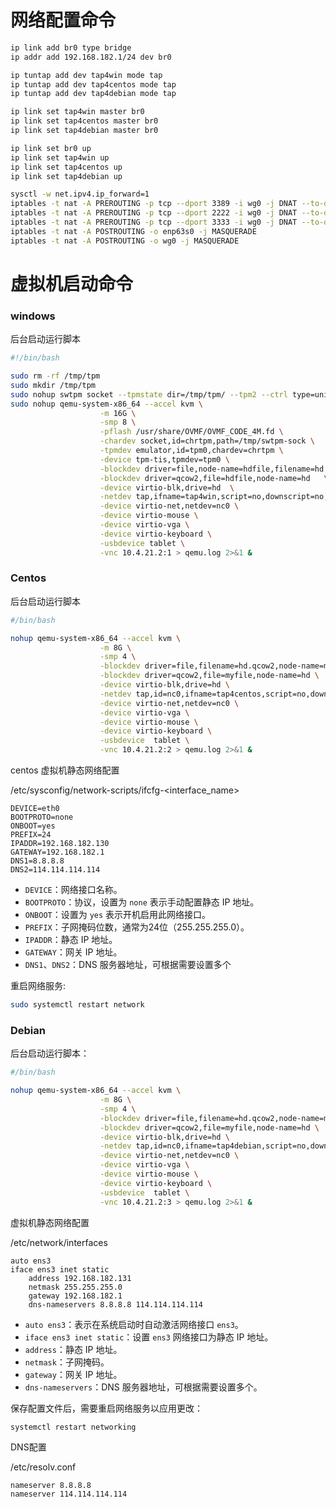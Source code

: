 # 网络配置命令

```sh
ip link add br0 type bridge
ip addr add 192.168.182.1/24 dev br0

ip tuntap add dev tap4win mode tap
ip tuntap add dev tap4centos mode tap
ip tuntap add dev tap4debian mode tap

ip link set tap4win master br0
ip link set tap4centos master br0
ip link set tap4debian master br0

ip link set br0 up
ip link set tap4win up
ip link set tap4centos up
ip link set tap4debian up
```



```sh
sysctl -w net.ipv4.ip_forward=1
iptables -t nat -A PREROUTING -p tcp --dport 3389 -i wg0 -j DNAT --to-destination 192.168.182.135 #windows 3389
iptables -t nat -A PREROUTING -p tcp --dport 2222 -i wg0 -j DNAT --to-destination 192.168.182.130:22 #centos 22
iptables -t nat -A PREROUTING -p tcp --dport 3333 -i wg0 -j DNAT --to-destination 192.168.182.131:22 #debian 22
iptables -t nat -A POSTROUTING -o enp63s0 -j MASQUERADE
iptables -t nat -A POSTROUTING -o wg0 -j MASQUERADE
```

# 虚拟机启动命令

### windows

后台启动运行脚本

```sh
#!/bin/bash

sudo rm -rf /tmp/tpm
sudo mkdir /tmp/tpm
sudo nohup swtpm socket --tpmstate dir=/tmp/tpm/ --tpm2 --ctrl type=unixio,path=/tmp/swtpm-sock,mode=0777 > swtpm.log 2>&1 &
sudo nohup qemu-system-x86_64 --accel kvm \
                    -m 16G \
                    -smp 8 \
                    -pflash /usr/share/OVMF/OVMF_CODE_4M.fd \
                    -chardev socket,id=chrtpm,path=/tmp/swtpm-sock \
                    -tpmdev emulator,id=tpm0,chardev=chrtpm \
                    -device tpm-tis,tpmdev=tpm0 \
                    -blockdev driver=file,node-name=hdfile,filename=hd.qcow2 \
                    -blockdev driver=qcow2,file=hdfile,node-name=hd   \
                    -device virtio-blk,drive=hd  \
                    -netdev tap,ifname=tap4win,script=no,downscript=no,id=nc0 \
                    -device virtio-net,netdev=nc0 \
                    -device virtio-mouse \
                    -device virtio-vga \
                    -device virtio-keyboard \
                    -usbdevice tablet \
                    -vnc 10.4.21.2:1 > qemu.log 2>&1 &
```

### Centos

后台启动运行脚本

```sh
#/bin/bash

nohup qemu-system-x86_64 --accel kvm \
                    -m 8G \
                    -smp 4 \
                    -blockdev driver=file,filename=hd.qcow2,node-name=myfile \
                    -blockdev driver=qcow2,file=myfile,node-name=hd \
                    -device virtio-blk,drive=hd \
                    -netdev tap,id=nc0,ifname=tap4centos,script=no,downscript=no \
                    -device virtio-net,netdev=nc0 \
                    -device virtio-vga \
                    -device virtio-mouse \
                    -device virtio-keyboard \
                    -usbdevice  tablet \
                    -vnc 10.4.21.2:2 > qemu.log 2>&1 &
```

centos 虚拟机静态网络配置

/etc/sysconfig/network-scripts/ifcfg-<interface_name>

```
DEVICE=eth0
BOOTPROTO=none
ONBOOT=yes
PREFIX=24
IPADDR=192.168.182.130
GATEWAY=192.168.182.1
DNS1=8.8.8.8
DNS2=114.114.114.114

```

- `DEVICE`：网络接口名称。
- `BOOTPROTO`：协议，设置为 `none` 表示手动配置静态 IP 地址。
- `ONBOOT`：设置为 `yes` 表示开机启用此网络接口。
- `PREFIX`：子网掩码位数，通常为24位（255.255.255.0）。
- `IPADDR`：静态 IP 地址。
- `GATEWAY`：网关 IP 地址。
- `DNS1`、`DNS2`：DNS 服务器地址，可根据需要设置多个

重启网络服务:
```sh
sudo systemctl restart network
```

### Debian

后台启动运行脚本：

```sh
#/bin/bash

nohup qemu-system-x86_64 --accel kvm \
                    -m 8G \
                    -smp 4 \
                    -blockdev driver=file,filename=hd.qcow2,node-name=myfile \
                    -blockdev driver=qcow2,file=myfile,node-name=hd \
                    -device virtio-blk,drive=hd \
                    -netdev tap,id=nc0,ifname=tap4debian,script=no,downscript=no \
                    -device virtio-net,netdev=nc0 \
                    -device virtio-vga \
                    -device virtio-mouse \
                    -device virtio-keyboard \
                    -usbdevice  tablet \
                    -vnc 10.4.21.2:3 > qemu.log 2>&1 &
```

虚拟机静态网络配置

/etc/network/interfaces

```
auto ens3
iface ens3 inet static
    address 192.168.182.131
    netmask 255.255.255.0
    gateway 192.168.182.1
    dns-nameservers 8.8.8.8 114.114.114.114
```

- `auto ens3`：表示在系统启动时自动激活网络接口 `ens3`。
- `iface ens3 inet static`：设置 `ens3` 网络接口为静态 IP 地址。
- `address`：静态 IP 地址。
- `netmask`：子网掩码。
- `gateway`：网关 IP 地址。
- `dns-nameservers`：DNS 服务器地址，可根据需要设置多个。

保存配置文件后，需要重启网络服务以应用更改：

```
systemctl restart networking
```

DNS配置

/etc/resolv.conf

```
nameserver 8.8.8.8
nameserver 114.114.114.114
```

